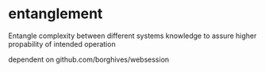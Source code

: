 # entanglement

Entangle complexity between different systems knowledge to assure higher propability of intended operation


dependent on github.com/borghives/websession